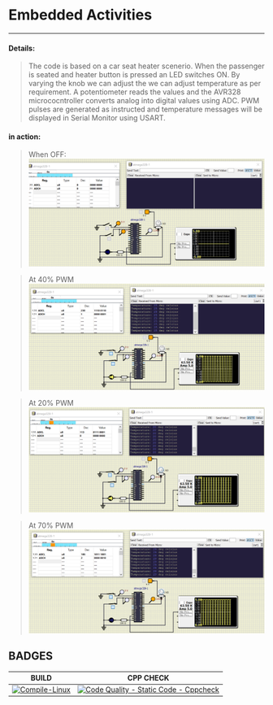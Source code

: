 # Embedded Activities
<hr>

#### Details:
> The code is based on a car seat heater scenerio. When the passenger is seated and heater button is pressed an LED switches ON. By varying the knob we can adjust the we can adjust temperature as per requirement. A potentiometer reads the values and the AVR328 micrococntroller converts  analog into digital values using ADC. PWM pulses are generated as instructed and temperature messages will be displayed in Serial Monitor using USART.
#### in action:

> When OFF:
![](https://github.com/malavika-m/embedded_activities/blob/e9e38179683b62753fd53dff9e44ec0c9f031479/simulation/Screenshot%20(42).png)

> At 40% PWM 
![](https://github.com/malavika-m/embedded_activities/blob/e9e38179683b62753fd53dff9e44ec0c9f031479/simulation/Screenshot%20(43).png)

> At 20% PWM
![](https://github.com/malavika-m/embedded_activities/blob/e9e38179683b62753fd53dff9e44ec0c9f031479/simulation/Screenshot%20(44).png)

>At 70% PWM
![](https://github.com/malavika-m/embedded_activities/blob/e9e38179683b62753fd53dff9e44ec0c9f031479/simulation/Screenshot%20(45).png)

## BADGES
| BUILD                                                                                                                                                                                          | CPP CHECK                                                                                                                                                                                                                      |
|------------------------------------------------------------------------------------------------------------------------------------------------------------------------------------------------|--------------------------------------------------------------------------------------------------------------------------------------------------------------------------------------------------------------------------------|
| [![Compile-Linux](https://github.com/malavika-m/embedded_activities/actions/workflows/Compile.yml/badge.svg)](https://github.com/malavika-m/embedded_activities/actions/workflows/Compile.yml) | [![Code Quality - Static Code - Cppcheck](https://github.com/malavika-m/embedded_activities/actions/workflows/CodeQuality.yml/badge.svg)](https://github.com/malavika-m/embedded_activities/actions/workflows/CodeQuality.yml) |
